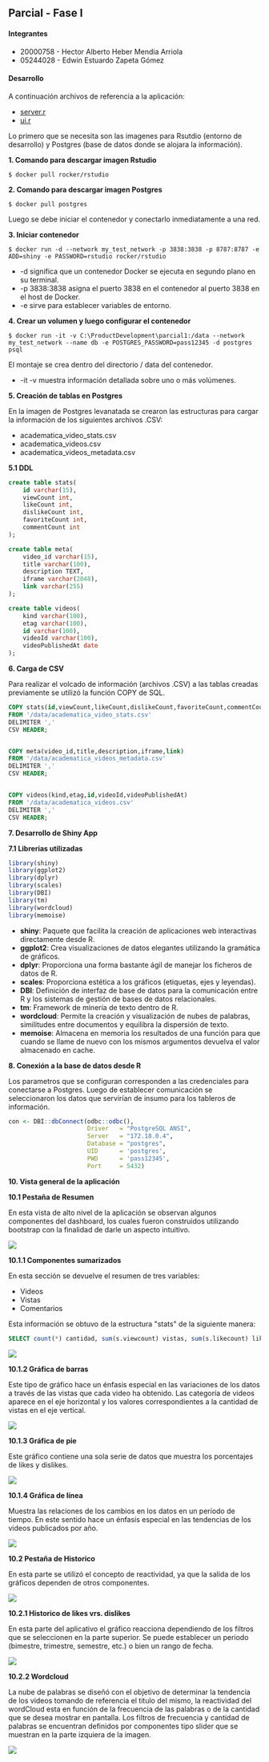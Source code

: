 ## Parcial - Fase I

#### Integrantes

* 20000758 - Hector Alberto Heber Mendia Arriola
* 05244028 - Edwin Estuardo Zapeta Gómez

#### **Desarrollo** 

A continuación archivos de referencia a la aplicación:

* [server.r](https://github.com/estuardozapeta/Product-Development-Parcial-Fase1/blob/main/server.R)
* [ui.r](https://github.com/estuardozapeta/Product-Development-Parcial-Fase1/blob/main/ui.R)

Lo primero que se necesita son las imagenes para Rsutdio (entorno de desarrollo) y Postgres (base de datos donde se alojara la información).

**1. Comando para descargar imagen Rstudio**

```console
$ docker pull rocker/rstudio
```

**2. Comando para descargar imagen Postgres**

```console
$ docker pull postgres
```

Luego se debe iniciar el contenedor y conectarlo inmediatamente a una red.

**3. Iniciar contenedor**

```console
$ docker run -d --network my_test_network -p 3838:3838 -p 8787:8787 -e ADD=shiny -e PASSWORD=rstudio rocker/rstudio
```

* -d significa que un contenedor Docker se ejecuta en segundo plano en su terminal.
* -p 3838:3838 asigna el puerto 3838 en el contenedor al puerto 3838 en el host de Docker.
* -e sirve para establecer variables de entorno.

**4. Crear un volumen y luego configurar el contenedor**

```console
$ docker run -it -v C:\ProductDevelopment\parcial1:/data --network my_test_network --name db -e POSTGRES_PASSWORD=pass12345 -d postgres psql
```

El montaje se crea dentro del directorio / data del contenedor.

* -it -v muestra información detallada sobre uno o más volúmenes.

**5. Creación de tablas en Postgres**

En la imagen de Postgres levanatada se crearon las estructuras para cargar la información de los siguientes archivos .CSV:

* academatica_video_stats.csv
* academatica_videos.csv
* academatica_videos_metadata.csv

**5.1 DDL**

```sql
create table stats(
    id varchar(15),
    viewCount int,
    likeCount int,
    dislikeCount int,
    favoriteCount int,
    commentCount int
);

create table meta(
    video_id varchar(15),
    title varchar(100),
    description TEXT,
    iframe varchar(2048),
    link varchar(255)
);

create table videos(
    kind varchar(100),
    etag varchar(100),
    id varchar(100),
    videoId varchar(100),
    videoPublishedAt date
);
```

**6. Carga de CSV**

Para realizar el volcado de información (archivos .CSV) a las tablas creadas previamente se utilizó la función COPY de SQL.

```sql
COPY stats(id,viewCount,likeCount,dislikeCount,favoriteCount,commentCount)
FROM '/data/academatica_video_stats.csv'
DELIMITER ','
CSV HEADER;


COPY meta(video_id,title,description,iframe,link)
FROM '/data/academatica_videos_metadata.csv'
DELIMITER ','
CSV HEADER;


COPY videos(kind,etag,id,videoId,videoPublishedAt)
FROM '/data/academatica_videos.csv'
DELIMITER ','
CSV HEADER;
```

**7. Desarrollo de Shiny App**

**7.1 Librerias utilizadas**

```r
library(shiny)
library(ggplot2)
library(dplyr)
library(scales)
library(DBI)
library(tm)
library(wordcloud)
library(memoise)
```

* **shiny**: Paquete que facilita la creación de aplicaciones web interactivas directamente desde R.
* **ggplot2**: Crea visualizaciones de datos elegantes utilizando la gramática de gráficos.
* **dplyr**: Proporciona una forma bastante ágil de manejar los ficheros de datos de R.
* **scales**: Proporciona estética a los gráficos (etiquetas, ejes y leyendas).
* **DBI**: Definición de interfaz de base de datos para la comunicación entre R y los sistemas de gestión de bases de datos relacionales.
* **tm**: Framework de minería de texto dentro de R.
* **wordcloud**: Permite la creación y visualización de nubes de palabras, similitudes entre documentos y equilibra la dispersión de texto.
* **memoise**: Almacena en memoria los resultados de una función para que cuando se llame de nuevo con los mismos argumentos devuelva el valor almacenado en cache.

**8. Conexión a la base de datos desde R**

Los parametros que se configuran corresponden a las credenciales para conectarse a Postgres. Luego de establecer comunicación se seleccionaron los datos que servirían de insumo para los tableros de información.

```r
con <- DBI::dbConnect(odbc::odbc(),
                      Driver   = "PostgreSQL ANSI",
                      Server   = "172.18.0.4",
                      Database = "postgres",
                      UID      = 'postgres',
                      PWD      = 'pass12345',
                      Port     = 5432)
```
**10. Vista general de la aplicación**

**10.1 Pestaña de Resumen**

En esta vista de alto nivel de la aplicación se observan algunos componentes del dashboard, los cuales fueron construidos utilizando bootstrap con la finalidad de darle un aspecto intuitivo.

<img src="https://raw.githubusercontent.com/estuardozapeta/Product-Development-Parcial-Fase1/main/grafica-3.png">

**10.1.1 Componentes sumarizados**

En esta sección se devuelve el resumen de tres variables:

* Videos
* Vistas
* Comentarios

Esta información se obtuvo de la estructura "stats" de la siguiente manera:

```sql
SELECT count(*) cantidad, sum(s.viewcount) vistas, sum(s.likecount) likes, sum(s.dislikecount) dislike, sum(s.commentcount) comentarios  from stats s
```

<img src="https://raw.githubusercontent.com/estuardozapeta/Product-Development-Parcial-Fase1/main/grafica-7.png">

**10.1.2 Gráfica de barras**

Este tipo de gráfico hace un énfasis especial en las variaciones de los datos a través de las vistas que cada video ha obtenido. Las categoría de videos aparece en el eje horizontal y los valores correspondientes a la cantidad de vistas en el eje vertical.

<img src="https://raw.githubusercontent.com/estuardozapeta/Product-Development-Parcial-Fase1/main/grafica-4.png">

**10.1.3 Gráfica de pie**

Este gráfico contiene una sola serie de datos que muestra los porcentajes de likes y dislikes.

<img src="https://raw.githubusercontent.com/estuardozapeta/Product-Development-Parcial-Fase1/main/grafica-5.png">

**10.1.4 Gráfica de línea**

Muestra las relaciones de los cambios en los datos en un período de tiempo. En este sentido hace un énfasis especial en las tendencias de los videos publicados por año.

<img src="https://raw.githubusercontent.com/estuardozapeta/Product-Development-Parcial-Fase1/main/grafica-6.png">

**10.2 Pestaña de Historico**

En esta parte se utilizó el concepto de reactividad, ya que la salida de los gráficos dependen de otros componentes.

<img src="https://raw.githubusercontent.com/estuardozapeta/Product-Development-Parcial-Fase1/main/grafica-8.png">

**10.2.1 Historico de likes vrs. dislikes**

En esta parte del aplicativo el gráfico reacciona dependiendo de los filtros que se seleccionen en la parte superior. Se puede establecer un periodo (bimestre, trimestre, semestre, etc.) o bien un rango de fecha.

<img src="https://raw.githubusercontent.com/estuardozapeta/Product-Development-Parcial-Fase1/main/grafica-9.png">

**10.2.2 Wordcloud**

La nube de palabras se diseñó con el objetivo de determinar la tendencia de los videos tomando de referencia el titulo del mismo, la reactividad del wordCloud esta en función de la frecuencia de las palabras o de la cantidad que se desea mostrar en pantalla. Los filtros de frecuencia y cantidad de palabras se encuentran definidos por componentes tipo slider que se muestran en la parte izquiera de la imagen.

<img src="https://raw.githubusercontent.com/estuardozapeta/Product-Development-Parcial-Fase1/main/grafica-10.png">